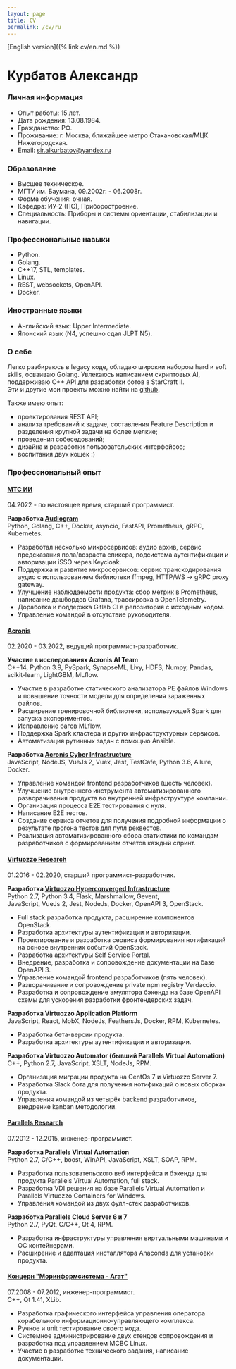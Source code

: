```yaml
---
layout: page
title: CV
permalink: /cv/ru
---
```

[English version]({% link cv/en.md %})

# Курбатов Александр

### Личная информация
* Опыт работы: 15 лет.
* Дата рождения: 13.08.1984.
* Гражданство: РФ.
* Проживание: г. Москва, ближайшее метро Стахановская/МЦК Нижегородская.
* Email: [sir.alkurbatov@yandex.ru](mailto:sir.alkurbatov@yandex.ru)


### Образование
* Высшее техническое.
* МГТУ им. Баумана, 09.2002г. - 06.2008г.
* Форма обучения: очная.
* Кафедра: ИУ-2 (ПС), Приборостроение.
* Специальность: Приборы и системы ориентации, стабилизации и навигации.


### Профессиональные навыки
* Python.
* Golang.
* C++17, STL, templates.
* Linux.
* REST, websockets, OpenAPI.
* Docker.


### Иностранные языки
* Английский язык: Upper Intermediate.
* Японский язык (N4, успешно сдал JLPT N5).


### О себе
Легко разбираюсь в legacy коде, обладаю широкии набором hard и soft skills, осваиваю Golang.
Увлекаюсь написанием скриптовых AI, поддерживаю C++ API для разработки ботов в StarCraft II.  
Эти и другие мои проекты можно найти на [github](https://github.com/alkurbatov).

Также имею опыт:  

* проектирования REST API;
* анализа требований к задаче, составления Feature Description и разделения крупной задачи на более мелкие;
* проведения собеседований;
* дизайна и разработки пользовательских интерфейсов;
* воспитания двух кошек :)


### Профессиональный опыт
#### [МТС ИИ](https://mts.ai/ru/home/)
04.2022 - по настоящее время, старший программист.  

**Разработка [Audiogram](https://mts.ai/ru/product/audiogram/)**  
Python, Golang, C++, Docker, asyncio, FastAPI, Prometheus, gRPC, Kubernetes.  

* Разработал несколько микросервисов: аудио архив, сервис предсказания пола/возраста спикера, подсистема аутентификации и авторизации iSSO через Keycloak.
* Поддержка и развитие микросервисов: сервис транскодирования аудио с использованием библиотеки ffmpeg, HTTP/WS -> gRPC proxy gateway.
* Улучшение наблюдаемости продукта: сбор метрик в Prometheus, написание дашбордов Grafana, трассировка в OpenTelemetry.
* Доработка и поддержка Gitlab CI в репозитория с исходным кодом.
* Управление командой в отсутствие руководителя.

#### [Acronis](https://acronis.com)
02.2020 - 03.2022, ведущий программист-разработчик.  

**Участие в исследованиях Acronis AI Team**  
C++14, Python 3.9, PySpark, SynapseML, Livy, HDFS, Numpy, Pandas, scikit-learn, LightGBM, MLflow.  

* Участие в разработке статического анализатора PE файлов Windows и повышение точности модели для определения зараженных файлов.
* Расширение тренировочной библиотеки, использующей Spark для запуска экспериментов.
* Исправление багов MLflow.
* Поддержка Spark кластера и других инфраструктурных сервисов.
* Автоматизация рутинных задач с помощью Ansible.

**Разработка [Acronis Cyber Infrastructure](https://www.acronis.com/en-us/products/cyber-infrastructure/)**  
JavaScript, NodeJS, VueJs 2, Vuex, Jest, TestCafe, Python 3.6, Allure, Docker.  

* Управление командой frontend разработчиков (шесть человек).
* Улучшение внутреннего инструмента автоматизированного разворачивания продукта во внутренней инфраструктуре компании.
* Организация процесса E2E тестирования с нуля.
* Написание E2E тестов.
* Создание сервиса отчетов для получения подробной информации о результате прогона тестов для пулл реквестов.
* Реализация автоматизированного сбора статистики по командам разработчиков с формированием отчетов каждый спринт.

#### [Virtuozzo Research](https://virtuozzo.com)
01.2016 - 02.2020, старший программист-разработчик.  

**Разработка [Virtuozzo Hyperconverged Infrastructure](https://www.virtuozzo.com/virtuozzo-hybrid-infrastructure/)**  
Python 2.7, Python 3.4, Flask, Marshmallow, Gevent,  
JavaScript, VueJs 2, Jest, NodeJs, Docker, OpenAPI 3, OpenStack.  

* Full stack разработка продукта, расширение компонентов OpenStack.
* Разработка архитектуры аутентификации и авторизации.
* Проектирование и разработка сервиса формирования нотификаций на основе внутренних событий OpenStack.
* Разработка архитектуры Self Service Portal.
* Внедрение, разработка и сопровождение документации на базе OpenAPI 3.
* Управление командой frontend разработчиков (пять человек).
* Разворачивание и сопровождение private npm registry Verdaccio.
* Разработка и сопровождение эмулятора бэкенда на базе OpenAPI схемы для ускорения разработки фронтендерских задач.

**Разработка Virtuozzo Application Platform**  
JavaScript, React, MobX, NodeJs, FeathersJs, Docker, RPM, Kubernetes.  

* Разработка бета-версии продукта.
* Разработка архитектуры аутентификации и авторизации.

**Разработка Virtuozzo Automator (бывший Parallels Virtual Automation)**  
C++, Python 2.7, JavaScript, XSLT, NodeJs, RPM.  

* Организация миграции продукта на CentOs 7 и Virtuozzo Server 7.
* Разработка Slack бота для получения нотификаций о новых сборках продукта.
* Управления командой из четырёх backend разработчиков, внедрение kanban методологии.

#### [Parallels Research](https://www.parallels.com)
07.2012 - 12.2015, инженер-программист.  

**Разработка Parallels Virtual Automation**  
Python 2.7, C/C++, boost, WinAPI, JavaScript, XSLT, SOAP, RPM.  

* Разработка пользовательского веб интерфейса и бэкенда для продукта Parallels Virtual Automation, full stack.
* Разработка VDI решения на базе Parallels Virtual Automation и Parallels Virtuozzo Containers for Windows.
* Управления командой из двух фулл-стек разработчиков.

**Разработка Parallels Cloud Server 6 и 7**  
Python 2.7, PyQt, C/C++, Qt 4, RPM.  

* Разработка инфраструктуры управления виртуальными машинами и ОС контейнерами.
* Расширение и адаптация инсталлятора Anaconda для установки продукта.

#### [Концерн "Моринформсистема - Агат"](https://concern-agat.ru)
07.2008 - 07.2012, инженер-программист.  
C++, Qt 1.41, XLib.  

* Разработка графического интерфейса управления оператора корабельного информационно-управляющего комплекса.
* Ручное и unit тестирование своего кода.
* Системное администрирование двух стендов сопровождения и разработка под управлением МСВС Linux.
* Участие в разработке технического задания, написание документации.
